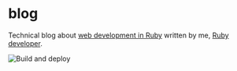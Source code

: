 # blog

Technical blog about [web development in Ruby](https://torrocus.com/blog/) written by me, [Ruby developer](https://torrocus.com).

![Build and deploy](https://github.com/torrocus/blog/workflows/deployment/badge.svg)
